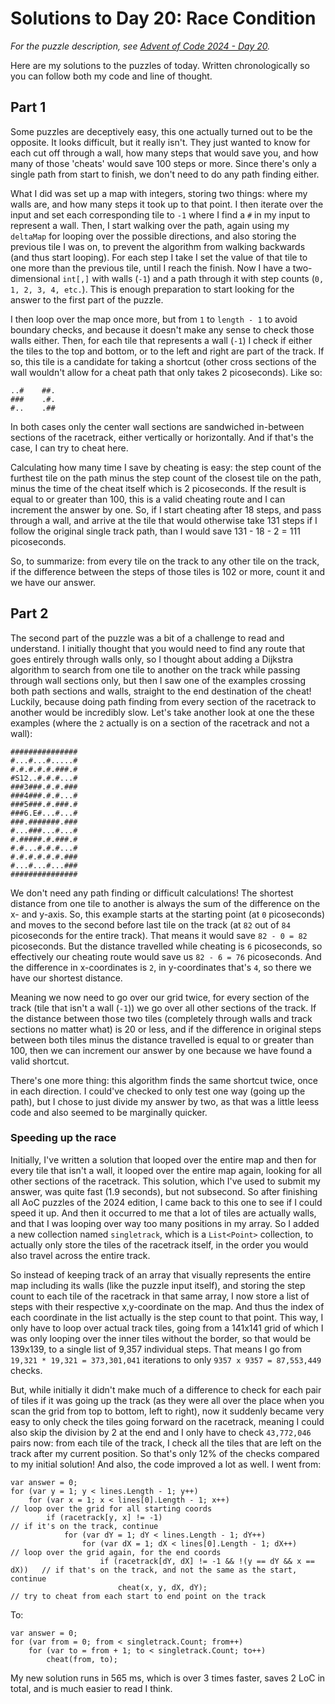 # Solutions to Day 20: Race Condition

*For the puzzle description, see [Advent of Code 2024 - Day 20](https://adventofcode.com/2024/day/20).*

Here are my solutions to the puzzles of today. Written chronologically so you can follow both my code and line of thought.

## Part 1

Some puzzles are deceptively easy, this one actually turned out to be the opposite. It looks difficult, but it really isn't. They just wanted to know for each cut off through a wall, how many steps that would save you, and how many of those 'cheats' would save 100 steps or more. Since there's only a single path from start to finish, we don't need to do any path finding either.

What I did was set up a map with integers, storing two things: where my walls are, and how many steps it took up to that point. I then iterate over the input and set each corresponding tile to `-1` where I find a `#` in my input to represent a wall. Then, I start walking over the path, again using my `deltaMap` for looping over the possible directions, and also storing the previous tile I was on, to prevent the algorithm from walking backwards (and thus start looping). For each step I take I set the value of that tile to one more than the previous tile, until I reach the finish. Now I have a two-dimensional `int[,]` with walls (`-1`) and a path through it with step counts (`0, 1, 2, 3, 4, etc.`). This is enough preparation to start looking for the answer to the first part of the puzzle.

I then loop over the map once more, but from `1` to `length - 1` to avoid boundary checks, and because it doesn't make any sense to check those walls either. Then, for each tile that represents a wall (`-1`) I check if either the tiles to the top and bottom, or to the left and right are part of the track. If so, this tile is a candidate for taking a shortcut (other cross sections of the wall wouldn't allow for a cheat path that only takes 2 picoseconds). Like so:
```
..#    ##.
###    .#.
#..    .##
```
In both cases only the center wall sections are sandwiched in-between sections of the racetrack, either vertically or horizontally. And if that's the case, I can try to cheat here.

Calculating how many time I save by cheating is easy: the step count of the furthest tile on the path minus the step count of the closest tile on the path, minus the time of the cheat itself which is 2 picoseconds. If the result is equal to or greater than 100, this is a valid cheating route and I can increment the answer by one. So, if I start cheating after 18 steps, and pass through a wall, and arrive at the tile that would otherwise take 131 steps if I follow the original single track path, than I would save 131 - 18 - 2 = 111 picoseconds.

So, to summarize: from every tile on the track to any other tile on the track, if the difference between the steps of those tiles is 102 or more, count it and we have our answer.

## Part 2

The second part of the puzzle was a bit of a challenge to read and understand. I initially thought that you would need to find any route that goes entirely through walls only, so I thought about adding a Dijkstra algorithm to search from one tile to another on the track while passing through wall sections only, but then I saw one of the examples crossing both path sections and walls, straight to the end destination of the cheat! Luckily, because doing path finding from every section of the racetrack to another would be incredibly slow. Let's take another look at one the these examples (where the `2` actually is on a section of the racetrack and not a wall):
```
###############
#...#...#.....#
#.#.#.#.#.###.#
#S12..#.#.#...#
###3###.#.#.###
###4###.#.#...#
###5###.#.###.#
###6.E#...#...#
###.#######.###
#...###...#...#
#.#####.#.###.#
#.#...#.#.#...#
#.#.#.#.#.#.###
#...#...#...###
###############
```
We don't need any path finding or difficult calculations! The shortest distance from one tile to another is always the sum of the difference on the x- and y-axis. So, this example starts at the starting point (at `0` picoseconds) and moves to the second before last tile on the track (at `82` out of `84` picoseconds for the entire track). That means it would save `82 - 0 = 82` picoseconds. But the distance travelled while cheating is `6` picoseconds, so effectively our cheating route would save us `82 - 6 = 76` picoseconds. And the difference in x-coordinates is `2`, in y-coordinates that's `4`, so there we have our shortest distance.

Meaning we now need to go over our grid twice, for every section of the track (tile that isn't a wall (`-1`)) we go over all other sections of the track. If the distance between those two tiles (completely through walls and track sections no matter what) is 20 or less, and if the difference in original steps between both tiles minus the distance travelled is equal to or greater than 100, then we can increment our answer by one because we have found a valid shortcut.

There's one more thing: this algorithm finds the same shortcut twice, once in each direction. I could've checked to only test one way (going up the path), but I chose to just divide my answer by two, as that was a little leess code and also seemed to be marginally quicker.

### Speeding up the race
Initially, I've written a solution that looped over the entire map and then for every tile that isn't a wall, it looped over the entire map again, looking for all other sections of the racetrack. This solution, which I've used to submit my answer, was quite fast (1.9 seconds), but not subsecond. So after finishing all AoC puzzles of the 2024 edition, I came back to this one to see if I could speed it up. And then it occurred to me that a lot of tiles are actually walls, and that I was looping over way too many positions in my array. So I added a new collection named `singletrack`, which is a `List<Point>` collection, to actually only store the tiles of the racetrack itself, in the order you would also travel across the entire track.

So instead of keeping track of an array that visually represents the entire map including its walls (like the puzzle input itself), and storing the step count to each tile of the racetrack in that same array, I now store a list of steps with their respective x,y-coordinate on the map. And thus the index of each coordinate in the list actually is the step count to that point. This way, I only have to loop over actual track tiles, going from a 141x141 grid of which I was only looping over the inner tiles without the border, so that would be 139x139, to a single list of 9,357 individual steps. That means I go from `19,321 * 19,321 = 373,301,041` iterations to only `9357 x 9357 = 87,553,449` checks.

But, while initially it didn't make much of a difference to check for each pair of tiles if it was going up the track (as they were all over the place when you scan the grid from top to bottom, left to right), now it suddenly became very easy to only check the tiles going forward on the racetrack, meaning I could also skip the division by 2 at the end and I only have to check `43,772,046` pairs now: from each tile of the track, I check all the tiles that are left on the track after my current position. So that's only 12% of the checks compared to my initial solution! And also, the code improved a lot as well. I went from:
```
var answer = 0;
for (var y = 1; y < lines.Length - 1; y++)
    for (var x = 1; x < lines[0].Length - 1; x++)                           // loop over the grid for all starting coords
        if (racetrack[y, x] != -1)                                          // if it's on the track, continue
            for (var dY = 1; dY < lines.Length - 1; dY++)
                for (var dX = 1; dX < lines[0].Length - 1; dX++)            // loop over the grid again, for the end coords
                    if (racetrack[dY, dX] != -1 && !(y == dY && x == dX))   // if that's on the track, and not the same as the start, continue
                        cheat(x, y, dX, dY);                                // try to cheat from each start to end point on the track
```
To:
```
var answer = 0;
for (var from = 0; from < singletrack.Count; from++)
    for (var to = from + 1; to < singletrack.Count; to++)
        cheat(from, to);
```
My new solution runs in 565 ms, which is over 3 times faster, saves 2 LoC in total, and is much easier to read I think.